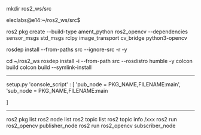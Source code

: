 mkdir ros2_ws/src

eleclabs@e14:~/ros2_ws/src$ 

ros2 pkg create --build-type ament_python ros2_opencv --dependencies sensor_msgs std_msgs rclpy image_transport cv_bridge python3-opencv

rosdep install --from-paths src --ignore-src -r -y

cd ~/ros2_ws
rosdep install -i --from-path src --rosdistro humble -y
colcon build
colcon build --symlink-install 

-------------------------------------
setup.py
'console_script' : [
    'pub_node = PKG_NAME,FILENAME:main',
    'sub_node = PKG_NAME,FILENAME:main

]

-------------------------------------
ros2 pkg list
ros2 node list
ros2 topic list
ros2 topic info /xxx
ros2 run ros2_opencv publisher_node
ros2 run ros2_opencv subscriber_node
